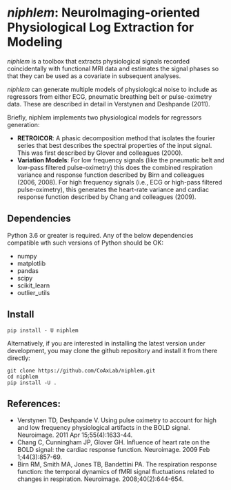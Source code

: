 
*niphlem*: NeuroImaging-oriented Physiological Log Extraction for Modeling
=====================================================================

*niphlem* is a toolbox that extracts physiological signals recorded coincidentally with functional MRI data and estimates the signal phases so that they can be used as a covariate in subsequent analyses.

*niphlem* can generate multiple models of physiological noise to include as regressors from either ECG, pneumatic breathing belt or pulse-oximetry data.  These are described in detail in Verstynen and Deshpande (2011).

Briefly, niphlem implements two physiological models for regressors generation:

- **RETROICOR**:  A phasic decomposition method that isolates the fourier series that best describes the spectral properties of the input signal.  This was first described by Glover and colleagues (2000).
- **Variation Models**:  For low frequency signals (like the pneumatic belt and low-pass filtered pulse-oximetry) this does the combined respiration variance and response function described by Birn and colleagues (2006, 2008).  For high frequency signals (i.e., ECG or high-pass filtered pulse-oximetry), this generates the heart-rate variance and cardiac response function described by Chang and colleagues (2009).

## Dependencies

Python 3.6 or greater is required. Any of the below dependencies compatible wth such versions of Python should be OK:

- numpy
- matplotlib
- pandas
- scipy
- scikit_learn
- outlier_utils

## Install

    pip install - U niphlem

 Alternatively, if you are interested in installing the latest version under development, you may clone the github repository and install it from there directly:

    git clone https://github.com/CoAxLab/niphlem.git
    cd niphlem
    pip install -U .

## References:
- Verstynen TD, Deshpande V. Using pulse oximetry to account for high and low frequency physiological artifacts in the BOLD signal. Neuroimage. 2011 Apr 15;55(4):1633-44.
- Chang C, Cunningham JP, Glover GH. Influence of heart rate on the BOLD signal: the cardiac response function. Neuroimage. 2009 Feb 1;44(3):857-69.
- Birn RM, Smith MA, Jones TB, Bandettini PA. The respiration response function: the temporal dynamics of fMRI signal fluctuations related to changes in respiration. Neuroimage. 2008;40(2):644-654.
